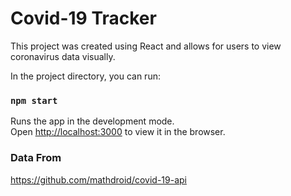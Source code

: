 # Covid-19 Tracker

This project was created using React and allows for users to view coronavirus data visually.

In the project directory, you can run:

### `npm start`

Runs the app in the development mode.\
Open [http://localhost:3000](http://localhost:3000) to view it in the browser.

### Data From

https://github.com/mathdroid/covid-19-api


